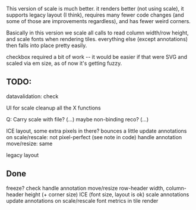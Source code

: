 
This version of scale is much better. it renders better (not using scale), it
supports legacy layout (I think), requires many fewer code changes (and some
of those are improvements regardless), and has fewer weird corners.

Basically in this version we scale all calls to read column width/row height,
and scale fonts when rendering tiles. everything else (except annotations)
then falls into place pretty easily.

checkbox required a bit of work -- it would be easier if that were SVG and 
scaled via em size, as of now it's getting fuzzy.

TODO:
----

datavalidation: check

UI for scale
cleanup all the X functions

Q: Carry scale with file? (...) maybe non-binding reco? (...)

ICE layout, some extra pixels in there? bounces a little
update annotations on scale/rescale: not pixel-perfect (see note in code)
handle annotation move/resize: same

legacy layout

Done
----

freeze? check
handle annotation move/resize
row-header width, column-header height (+ corner size)
ICE (font size, layout is ok)
scale annotations
update annotations on scale/rescale
font metrics in tile render










